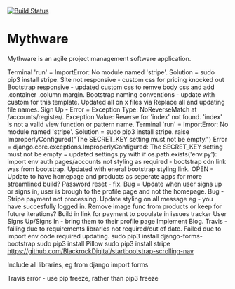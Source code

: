[![Build Status](https://travis-ci.org/GithHayden/django-mythware.svg?branch=master)](https://travis-ci.org/GithHayden/django-mythware)



# Mythware

Mythware is an agile project management software application.


Terminal 'run' = ImportError: No module named 'stripe'. Solution = sudo pip3 install stripe.
Site not responsive - custom css for pricing knocked out Bootstrap responsive - updated custom css to remve body css and add .container .column margin.
Bootstrap naming conventions - update with custom for this template. Updated all on x files via Replace all and updating file names.
Sign Up - Error = Exception Type: NoReverseMatch at /accounts/register/. Exception Value: Reverse for 'index' not found. 'index' is not a valid view function or pattern name.
Terminal 'run' = ImportError: No module named 'stripe'. Solution = sudo pip3 install stripe.
raise ImproperlyConfigured("The SECRET_KEY setting must not be empty.")
Error = django.core.exceptions.ImproperlyConfigured: The SECRET_KEY setting must not be empty = updated settings.py with if os.path.exists('env.py'): import env
auth pages/accounts not styling as required - bootstrap cdn link was from bootstrap. Updated with eneral bootstrap styling link.
OPEN - Update to have homepage and products as seperate apps for more streamlined build?
Password reset - fix.
Bug = Update when user signs up or signs in, user is brough to the profile page and not the homepage.
Bug - Stripe payment not processing.
Update styling on all message eg - you have succesfully logged in.
Remove image func from products or keep for future iterations?
Build in link for payment to populate in issues tracker
User Signs Up/Signs In - bring them to their profile page
Implement Blog.
Travis - failing due to requirements libraries not required/out of date. Failed due to import env code required updating.
sudo pip3 install django-forms-bootstrap
sudo pip3 install Pillow
sudo pip3 install stripe
https://github.com/BlackrockDigital/startbootstrap-scrolling-nav

Include all libraries, eg from django import forms

Travis error - use pip freeze, rather than pip3 freeze